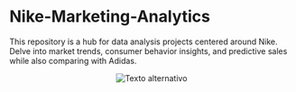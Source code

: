 # Nike-Marketing-Analytics
This repository is a hub for data analysis projects centered around Nike. Delve into market trends, consumer behavior insights, and predictive sales while also comparing with Adidas.


<div align="center">
  <img src="https://github.com/AleDV89/Nike-Marketing-Analytics/raw/main/images/portada.png" alt="Texto alternativo">
</div>



